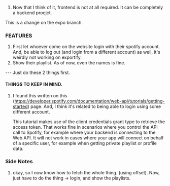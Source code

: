 1. Now that I think of it, frontend is not at all required. It can be completely a backend proejct. 


This is a change on the expo branch.

### FEATURES

1. First let whoever come on the website login with their spotify account. And, be able to log out (and login from a different account) as well, it's weirdly not working on exportify.
2. Show their playlist. As of now, even the names is fine. 

--- Just do these 2 things first.


#### THINGS TO KEEP IN MIND. 

1. I found this written on this (https://developer.spotify.com/documentation/web-api/tutorials/getting-started) page. And, I think it's related to being able to login using some different account. 

    This tutorial makes use of the client credentials grant type to retrieve the access token. That works fine in scenarios where you control the API call to Spotify, for example where your backend is connecting to the Web API. It will not work in cases where your app will connect on behalf of a specific user, for example when getting private playlist or profile data.


### Side Notes

1. okay, so I now know how to fetch the whole thing. (using offset). Now, just have to do the thing -> login, and show the playlists. 